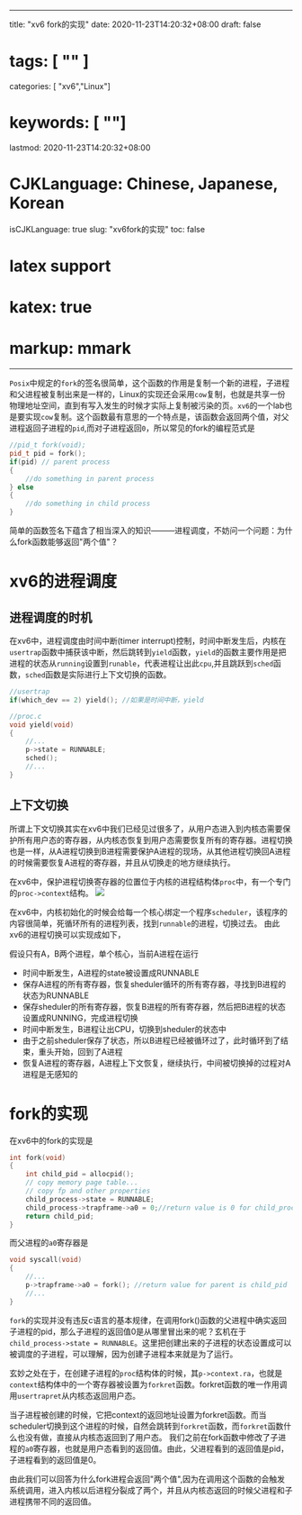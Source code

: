 
---
title: "xv6 fork的实现"
date: 2020-11-23T14:20:32+08:00
draft: false
# tags: [ "" ]
categories: [ "xv6","Linux"]
# keywords: [ ""]
lastmod: 2020-11-23T14:20:32+08:00
# CJKLanguage: Chinese, Japanese, Korean
isCJKLanguage: true
slug: "xv6fork的实现"
toc: false
# latex support
# katex: true
# markup: mmark
---

`Posix`中规定的`fork`的签名很简单，这个函数的作用是复制一个新的进程，子进程和父进程被复制出来是一样的，Linux的实现还会采用`cow`复制，也就是共享一份物理地址空间，直到有写入发生的时候才实际上复制被污染的页。`xv6`的一个lab也是要实现`cow`复制。这个函数最有意思的一个特点是，该函数会返回两个值，对父进程返回子进程的`pid`,而对子进程返回`0`，所以常见的fork的编程范式是

```cpp
//pid_t fork(void);
pid_t pid = fork();
if(pid) // parent process
{
    //do something in parent process
} else
{
    //do something in child process
}
```

简单的函数签名下蕴含了相当深入的知识———进程调度，不妨问一个问题：为什么fork函数能够返回"两个值"？

# xv6的进程调度
## 进程调度的时机
在xv6中，进程调度由时间中断(timer interrupt)控制，时间中断发生后，内核在`usertrap`函数中捕获该中断，然后跳转到`yield`函数，`yield`的函数主要作用是把进程的状态从`running`设置到`runable`，代表进程让出此`cpu`,并且跳跃到`sched`函数，`sched`函数是实际进行上下文切换的函数。

```cpp
//usertrap
if(which_dev == 2) yield(); //如果是时间中断，yield

//proc.c
void yield(void)
{
    //...
    p->state = RUNNABLE;
    sched();
    //...
}
```

## 上下文切换
所谓上下文切换其实在xv6中我们已经见过很多了，从用户态进入到内核态需要保护所有用户态的寄存器，从内核态恢复到用户态需要恢复所有的寄存器。进程切换也是一样，从A进程切换到B进程需要保护A进程的现场，从其他进程切换回A进程的时候需要恢复A进程的寄存器，并且从切换走的地方继续执行。

在xv6中，保护进程切换寄存器的位置位于内核的进程结构体`proc`中，有一个专门的`proc->context`结构。
![](/image/context_swtch.png)

在xv6中，内核初始化的时候会给每一个核心绑定一个程序`scheduler`，该程序的内容很简单，死循环所有的进程列表，找到`runnable`的进程，切换过去。
由此xv6的进程切换可以实现成如下，

假设只有A，B两个进程，单个核心，当前A进程在运行
- 时间中断发生，A进程的state被设置成RUNNABLE
- 保存A进程的所有寄存器，恢复sheduler循环的所有寄存器，寻找到B进程的状态为RUNNABLE
- 保存sheduler的所有寄存器，恢复B进程的所有寄存器，然后把B进程的状态设置成RUNNING，完成进程切换
- 时间中断发生，B进程让出CPU，切换到sheduler的状态中
- 由于之前sheduler保存了状态，所以B进程已经被循环过了，此时循环到了结束，重头开始，回到了A进程
- 恢复A进程的寄存器，A进程上下文恢复，继续执行，中间被切换掉的过程对A进程是无感知的

# fork的实现

在xv6中的fork的实现是
```cpp
int fork(void)
{
    int child_pid = allocpid();
    // copy memory page table...
    // copy fp and other properties
    child_process->state = RUNNABLE;
    child_process->trapframe->a0 = 0;//return value is 0 for child_process fork()
    return child_pid;
}
```
而父进程的`a0`寄存器是
```cpp
void syscall(void)
{
    //...
    p->trapframe->a0 = fork(); //return value for parent is child_pid
    //...
}
```

`fork`的实现并没有违反c语言的基本规律，在调用fork()函数的父进程中确实返回子进程的pid，那么子进程的返回值0是从哪里冒出来的呢？玄机在于`child_process->state = RUNNABLE`。这里把创建出来的子进程的状态设置成可以被调度的子进程，可以理解，因为创建子进程本来就是为了运行。

玄妙之处在于，在创建子进程的`proc`结构体的时候，其`p->context.ra`，也就是`context`结构体中的一个寄存器被设置为`forkret`函数。forkret函数的唯一作用调用`usertrapret`从内核态返回用户态。

当子进程被创建的时候，它把context的返回地址设置为forkret函数。而当scheduler切换到这个进程的时候，自然会跳转到`forkret`函数，而`forkret`函数什么也没有做，直接从内核态返回到了用户态。
我们之前在fork函数中修改了子进程的`a0`寄存器，也就是用户态看到的返回值。由此，父进程看到的返回值是pid，子进程看到的返回值是0。

由此我们可以回答为什么fork进程会返回"两个值",因为在调用这个函数的会触发系统调用，进入内核以后进程分裂成了两个，并且从内核态返回的时候父进程和子进程携带不同的返回值。
